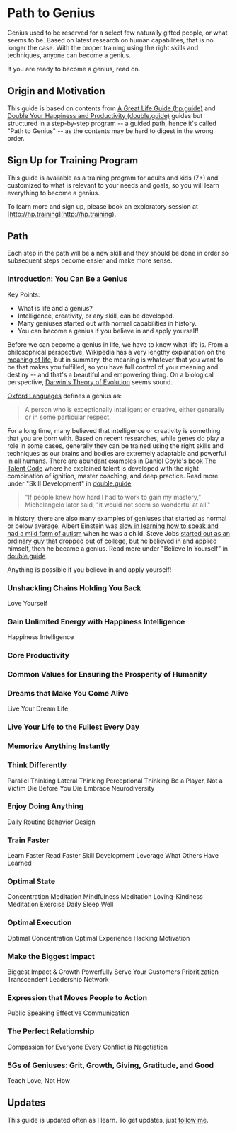 Path to Genius
==============

Genius used to be reserved for a select few naturally gifted people, or what seems to be. Based on latest research on
human capabilites, that is no longer the case. With the proper training using the right skills and techniques, anyone
can become a genius.

If you are ready to become a genius, read on.

Origin and Motivation
---------------------

This guide is based on contents from [A Great Life Guide (hp.guide)](http://hp.guide) and
[Double Your Happiness and Productivity (double.guide)](http://double.guide) guides but structured in a step-by-step program -- a
guided path, hence it's called "Path to Genius" -- as the contents may be hard to digest in the wrong order.


Sign Up for Training Program
----------------------------

This guide is available as a training program for adults and kids (7+) and customized to what is relevant to your needs
and goals, so you will learn everything to become a genius.

To learn more and sign up, please book an exploratory session at [http://hp.training](http://hp.training).


Path
----

Each step in the path will be a new skill and they should be done in order so subsequent steps become easier and make
more sense.

### Introduction: You Can Be a Genius

Key Points:
* What is life and a genius?
* Intelligence, creativity, or any skill, can be developed.
* Many geniuses started out with normal capabilities in history.
* You can become a genius if you believe in and apply yourself!

Before we can become a genius in life, we have to know what life is. From a philosophical perspective,
Wikipedia has a very lengthy explanation on the [meaning of life](https://en.wikipedia.org/wiki/Meaning_of_life), but
in summary, the meaning is whatever that you want to be that makes you fulfilled, so you have full control of your
meaning and destiny -- and that's a beautiful and empowering thing. On a biological perspective, [Darwin's Theory of
Evolution](https://en.wikipedia.org/wiki/Evolution) seems sound.

[Oxford Languages](https://languages.oup.com/google-dictionary-en/) defines a genius as:

> A person who is exceptionally intelligent or creative, either generally or in some particular respect.

For a long time, many believed that intelligence or creativity is something that you are born with. Based on
recent researches, while genes do play a role in some cases, generally they can be trained using the right skills and
techniques as our brains and bodies are extremely adaptable and powerful in all humans. There are abundant examples in
Daniel Coyle's book [The Talent Code](https://amzn.to/3jyCis4) where he explained talent is developed with the right
combination of ignition, master coaching, and deep practice. Read more under "Skill Development" in
[double.guide](http://double.guide)

> "If people knew how hard I had to work to gain my mastery," Michelangelo later said, "it would not seem so wonderful
> at all."


In history, there are also many examples of geniuses that started as normal or below average. Albert
Einstein was [slow in learning how to speak and had a mild form of autism](http://content.time.com/time/specials/packages/article/0,28804,1936731_1936743_1936745,00.html) when he was a child. Steve Jobs [started out as an ordinary guy that dropped out of
college](https://www.youtube.com/watch?v=UF8uR6Z6KLc), but he believed in and applied himself, then he became a genius.
Read more under "Believe In Yourself" in [double.guide](http://double.guide)

Anything is possible if you believe in and apply yourself!

### Unshackling Chains Holding You Back

Love Yourself

### Gain Unlimited Energy with Happiness Intelligence

Happiness Intelligence

### Core Productivity

### Common Values for Ensuring the Prosperity of Humanity

### Dreams that Make You Come Alive

Live Your Dream Life

### Live Your Life to the Fullest Every Day

### Memorize Anything Instantly

### Think Differently

Parallel Thinking
Lateral Thinking
Perceptional Thinking
Be a Player, Not a Victim
Die Before You Die
Embrace Neurodiversity

### Enjoy Doing Anything

Daily Routine
Behavior Design

### Train Faster

Learn Faster
Read Faster
Skill Development
Leverage What Others Have Learned

### Optimal State

Concentration Meditation
Mindfulness Meditation
Loving-Kindness Meditation
Exercise Daily
Sleep Well

### Optimal Execution

Optimal Concentration
Optimal Experience
Hacking Motivation

### Make the Biggest Impact

Biggest Impact & Growth
Powerfully Serve Your Customers
Prioritization
Transcendent Leadership
Network

### Expression that Moves People to Action

Public Speaking
Effective Communication

### The Perfect Relationship

Compassion for Everyone
Every Conflict is Negotiation

### 5Gs of Geniuses: Grit, Growth, Giving, Gratitude, and Good

Teach Love, Not How

Updates
-------

This guide is updated often as I learn. To get updates, just [follow me](https://www.linkedin.com/in/maxzheng/).


